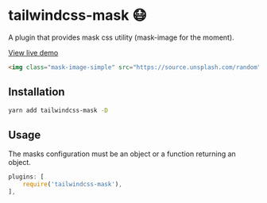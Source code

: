 # tailwindcss-mask 😷

A plugin that provides mask css utility (mask-image for the moment).

[View live demo](https://tailwindcss-typography.netlify.app/)

```html
<img class="mask-image-simple" src="https://source.unsplash.com/random"/>
```

## Installation

```bash
yarn add tailwindcss-mask -D
```

## Usage
The masks configuration must be an object or a function returning an object.

```js
plugins: [
    require('tailwindcss-mask'),
],
```

<!-- - **class names:** `bg-` followed by the gradient key. E.g. `bg-topaz`.
- **type definitions:** Can be: `linear` (default), `radial`, `repeating-linear`, `repeating-radial`.
- **color definitions:** `Array` such that:
    - The first item defines the angle of the gradient. (optional)
    - The other items define the (unlimited) colors of the gradient. -->
